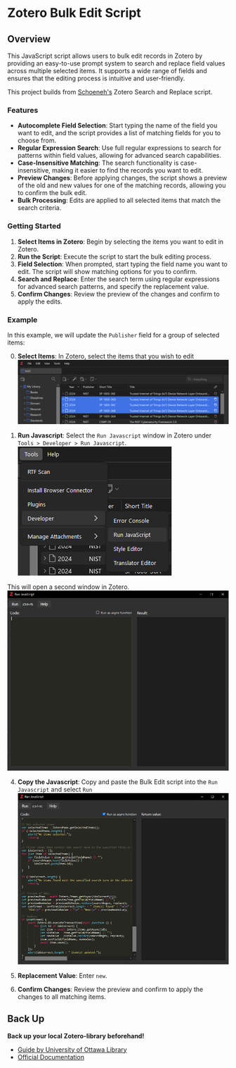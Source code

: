 # Zotero Bulk Edit Script

## Overview

This JavaScript script allows users to bulk edit records in Zotero by providing an easy-to-use prompt system to search and replace field values across multiple selected items. It supports a wide range of fields and ensures that the editing process is intuitive and user-friendly.

This project builds from [Schoeneh's](https://github.com/Schoeneh) Zotero Search and Replace script.

### Features

- **Autocomplete Field Selection**: Start typing the name of the field you want to edit, and the script provides a list of matching fields for you to choose from.
- **Regular Expression Search**: Use full regular expressions to search for patterns within field values, allowing for advanced search capabilities.
- **Case-Insensitive Matching**: The search functionality is case-insensitive, making it easier to find the records you want to edit.
- **Preview Changes**: Before applying changes, the script shows a preview of the old and new values for one of the matching records, allowing you to confirm the bulk edit.
- **Bulk Processing**: Edits are applied to all selected items that match the search criteria.

### Getting Started
1. **Select Items in Zotero**: Begin by selecting the items you want to edit in Zotero.
2. **Run the Script**: Execute the script to start the bulk editing process.
3. **Field Selection**: When prompted, start typing the field name you want to edit. The script will show matching options for you to confirm.
4. **Search and Replace**: Enter the search term using regular expressions for advanced search patterns, and specify the replacement value.
5. **Confirm Changes**: Review the preview of the changes and confirm to apply the edits.

### Example

In this example, we will update the `Publisher` field for a group of selected items:

0. **Select Items**: In Zotero, select the items that you wish to edit
![Screenshot](doc/zotero_0.png)


2. **Run Javascript**: Select the `Run Javascript` window in Zotero under `Tools > Developer > Run Javascript`.
![Screenshot](doc/zotero_1.png)

This will open a second window in Zotero.
![Screenshot](doc/zotero_2.png)


4. **Copy the Javascript**: Copy and paste the Bulk Edit script into the `Run Javascript` and select `Run`
![Screenshot](doc/zotero_3.png)

5. **Replacement Value**: Enter `new`.
6. **Confirm Changes**: Review the preview and confirm to apply the changes to all matching items.

## Back Up
**Back up your local Zotero-library beforehand!**
- [Guide by University of Ottawa Library](https://uottawa.libguides.com/how_to_use_zotero/back_up_and_restore)
- [Official Documentation](https://www.zotero.org/support/zotero_data)
